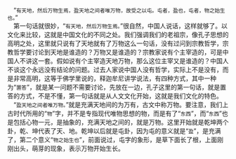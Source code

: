 &emsp;“``有天地，然后万物生焉，盈天地之间者唯万物，故受之以屯。屯者，盈也，屯者，物之始生也。``”<br>&emsp;第一句话就很妙，“``有天地，然后万物生焉。``”很自然，中国人说话，这样就够了。以文化来比较，这就是中国文化的不同之处。我们强调我们的老祖宗，像孔子思想的高明之处，这里就只说有了天地就有了万物这么一句话，没有过问到宗教哲学，宗教哲学要讨论到天地是谁造的？万物又是谁造的？宗教家说有个主宰造的，可是中国人不讲这一套。假如说有个主宰造天地万物，那么这位主宰又是谁造的？中国人不谈这个永远没有结论的问题。过去人家说中国人没有哲学，实际上不是没有，而是非常高明，这等于佛学里说的，释迦牟尼讲学说法，有四种方式，其中一种为“``置答``”，就是某一问题不需要讨论，先放在一边，孔子这里的第一句话，就是置答的方式，不是不懂，第一句话就是从人文文化开始，这就是我们文化的特色。<br>&emsp;“``盈天地之间者唯万物。``”就是充满天地间的为万有，古文中称万物。要注意，我们上古时代所用的“``物``”字，并不是专指现代唯物思想的物，而是有了“``东西``”，而“``东西``”也是包括心物一元，是抽象的，充满天地之间的，就是万物。这里开始就是乾坤两个卦，乾、坤代表了天、地。乾坤以后就是屯卦，因为屯的意义就是“``盈``”，是充满了，第二个意义“``物之始生也``”，前面说过，屯字的象形，是草下面长了根，上面刚刚出头，萌芽的现象，表示万物开始生长。<br>